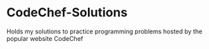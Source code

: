 CodeChef-Solutions
==================

Holds my solutions to practice programming problems hosted by the popular website CodeChef